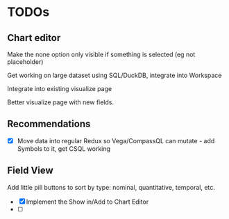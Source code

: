 # TODOs

## Chart editor

Make the none option only visible if something is selected (eg not placeholder)

Get working on large dataset using SQL/DuckDB, integrate into Workspace

Integrate into existing visualize page

Better visualize page with new fields.

## Recommendations

- [x] Move data into regular Redux so Vega/CompassQL can mutate - add Symbols to it, get CSQL working

## Field View

Add little pill buttons to sort by type: nominal, quantitative, temporal, etc.

- [x] Implement the Show in/Add to Chart Editor
- [ ] 